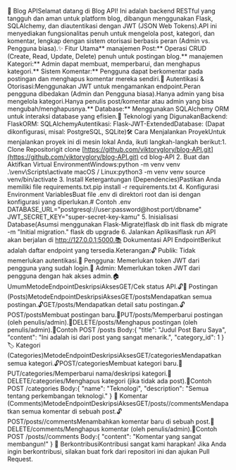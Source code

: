 📝 Blog APISelamat datang di Blog API! Ini adalah backend RESTful yang tangguh dan aman untuk platform blog, dibangun menggunakan Flask, SQLAlchemy, dan diautentikasi dengan JWT (JSON Web Tokens).API ini menyediakan fungsionalitas penuh untuk mengelola post, kategori, dan komentar, lengkap dengan sistem otorisasi berbasis peran (Admin vs. Pengguna biasa).✨ Fitur Utama** manajemen Post:** Operasi CRUD (Create, Read, Update, Delete) penuh untuk postingan blog.** manajemen Kategori:** Admin dapat membuat, memperbarui, dan menghapus kategori.** Sistem Komentar:** Pengguna dapat berkomentar pada postingan dan menghapus komentar mereka sendiri.🔐 Autentikasi & Otorisasi:Menggunakan JWT untuk mengamankan endpoint.Peran pengguna dibedakan (Admin dan Pengguna biasa).Hanya admin yang bisa mengelola kategori.Hanya penulis post/komentar atau admin yang bisa mengubah/menghapusnya.** Database:** Menggunakan SQLAlchemy ORM untuk interaksi database yang efisien.🚀 Teknologi yang DigunakanBackend: FlaskORM: SQLAlchemyAutentikasi: Flask-JWT-ExtendedDatabase: (Dapat dikonfigurasi, misal: PostgreSQL, SQLite)🛠️ Cara Menjalankan ProyekUntuk menjalankan proyek ini di mesin lokal Anda, ikuti langkah-langkah berikut:1. Clone Repositorigit clone [https://github.com/viktoryglory/blog-API.git](https://github.com/viktoryglory/blog-API.git)
cd blog-API
2. Buat dan Aktifkan Virtual EnvironmentWindows:python -m venv venv
.\venv\Scripts\activate
macOS / Linux:python3 -m venv venv
source venv/bin/activate
3. Install Ketergantungan (Dependencies)Pastikan Anda memiliki file requirements.txt.pip install -r requirements.txt
4. Konfigurasi Environment VariablesBuat file .env di direktori root dan isi dengan konfigurasi yang diperlukan.# Contoh .env
DATABASE_URL="postgresql://user:password@host:port/dbname"
JWT_SECRET_KEY="super-secret-key-kamu"
5. Inisialisasi Database(Asumsi menggunakan Flask-Migrate)flask db init
flask db migrate -m "Initial migration."
flask db upgrade
6. Jalankan Aplikasiflask run
API akan berjalan di http://127.0.0.1:5000.📚 Dokumentasi API EndpointBerikut adalah daftar endpoint yang tersedia.Keterangan:🔓 Publik: Tidak memerlukan autentikasi.👤 Pengguna: Memerlukan token JWT dari pengguna yang sudah login.👑 Admin: Memerlukan token JWT dari pengguna dengan hak akses admin.🏠 UmumMetodeEndpointDeskripsiAksesGET/Cek status API.🔓📰 Postingan (Posts)MetodeEndpointDeskripsiAksesGET/postsMendapatkan semua postingan.🔓GET/posts/<id>Mendapatkan detail satu postingan.🔓POST/postsMembuat postingan baru.👤PUT/posts/<id>Memperbarui postingan (oleh penulis/admin).👤DELETE/posts/<id>Menghapus postingan (oleh penulis/admin).👤Contoh POST /posts Body:{
    "title": "Judul Post Baru Saya",
    "content": "Ini adalah isi dari post yang sangat menarik.",
    "category_id": 1
}
🏷️ Kategori (Categories)MetodeEndpointDeskripsiAksesGET/categoriesMendapatkan semua kategori.🔓POST/categoriesMembuat kategori baru.👑PUT/categories/<id>Memperbarui nama/deskripsi kategori.👑DELETE/categories/<id>Menghapus kategori (jika tidak ada post).👑Contoh POST /categories Body:{
    "name": "Teknologi",
    "description": "Semua tentang perkembangan teknologi."
}
💬 Komentar (Comments)MetodeEndpointDeskripsiAksesGET/posts/<id>/commentsMendapatkan semua komentar di sebuah post.🔓POST/posts/<id>/commentsMenambahkan komentar baru di sebuah post.👤DELETE/comments/<id>Menghapus komentar (oleh penulis/admin).👤Contoh POST /posts/<id>/comments Body:{
    "content": "Komentar yang sangat membangun!"
}
🤝 BerkontribusiKontribusi sangat kami harapkan! Jika Anda ingin berkontribusi, silakan buat fork dari repositori ini dan ajukan Pull Request.
